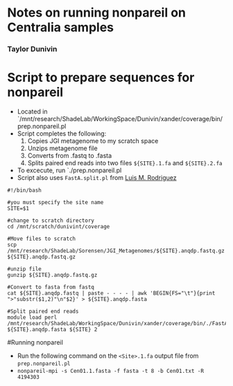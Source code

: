 # Notes on running nonpareil on Centralia samples
### Taylor Dunivin

# Script to prepare sequences for nonpareil
* Located in `/mnt/research/ShadeLab/WorkingSpace/Dunivin/xander/coverage/bin/prep.nonpareil.pl
* Script completes the following:
  1. Copies JGI metagenome to my scratch space
  2. Unzips metagenome file
  3. Converts from .fastq to .fasta
  4. Splits paired end reads into two files `${SITE}.1.fa` and `${SITE}.2.fa`
* To excecute, run `./prep.nonpareil.pl <SITE>
* Script also uses `FastA.split.pl` from [Luis M. Rodriguez](https://github.com/lmrodriguezr/enveomics/blob/master/Scripts/FastA.split.pl)

```
#!/bin/bash

#you must specify the site name
SITE=$1

#change to scratch directory
cd /mnt/scratch/dunivint/coverage

#Move files to scratch
scp /mnt/research/ShadeLab/Sorensen/JGI_Metagenomes/${SITE}.anqdp.fastq.gz ${SITE}.anqdp.fastq.gz

#unzip file
gunzip ${SITE}.anqdp.fastq.gz 

#Convert to fasta from fastq
cat ${SITE}.anqdp.fastq | paste - - - - | awk 'BEGIN{FS="\t"}{print ">"substr($1,2)"\n"$2}' > ${SITE}.anqdp.fasta

#Split paired end reads
module load perl
/mnt/research/ShadeLab/WorkingSpace/Dunivin/xander/coverage/bin/./FastA.split.pl ${SITE}.anqdp.fasta ${SITE} 2
```

#Running nonpareil
* Run the following command on the `<Site>.1.fa` output file from `prep.nonpareil.pl`
* `nonpareil-mpi -s Cen01.1.fasta -f fasta -t 8 -b Cen01.txt -R 4194303`

